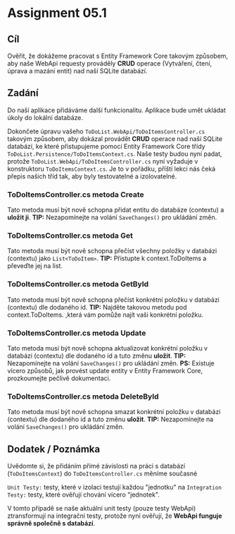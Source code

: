 # Assignment 05.1

## Cíl

Ověřit, že dokážeme pracovat s Entity Framework Core takovým způsobem, aby naše WebApi requesty prováděly **CRUD** operace (Vytváření, čtení, úprava a mazání entit) nad naší SQLite databází.

## Zadání

Do naší aplikace přidáváme další funkcionalitu. Aplikace bude umět ukládat úkoly do lokální databáze.

Dokončete úpravu vašeho `ToDoList.WebApi/ToDoItemsController.cs` takovým způsobem, aby dokázal provádět **CRUD** operace nad naší SQLite databází, ke které přistupujeme pomocí Entity Framework Core třídy `ToDoList.Persistence/ToDoItemsContext.cs`. Naše testy budou nyní padat, protože `ToDoList.WebApi/ToDoItemsController.cs` nyní vyžaduje v konstruktoru `ToDoItemsContext.cs`. Je to v pořádku, příští lekci nás čeká přepis našich tříd tak, aby byly testovatelné a izolovatelné.

### ToDoItemsController.cs metoda Create

Tato metoda musí být nově schopna přidat entitu do databáze (contextu) a **uložit ji**.
**TIP:** Nezapomínejte na volání `SaveChanges()` pro ukládání změn.

### ToDoItemsController.cs metoda Get

Tato metoda musí být nově schopna přečíst všechny položky v databázi (contextu) jako `List<ToDoItem>`.
**TIP:** Přistupte k context.ToDoItems a převeďte jej na list.

### ToDoItemsController.cs metoda GetById

Tato metoda musí být nově schopna přečíst konkrétní položku v databázi (contextu) dle dodaného id.
**TIP:** Najděte takovou metodu pod context.ToDoItems. ,která vám pomůže najít vaši konkrétní položku.

### ToDoItemsController.cs metoda Update

Tato metoda musí být nově schopna aktualizovat konkrétní položku v databázi (contextu) dle dodaného id a tuto změnu **uložit**.
**TIP:** Nezapomínejte na volání `SaveChanges()` pro ukládání změn.
**PS:** Existuje vícero způsobů, jak provést update entity v Entity Framework Core, prozkoumejte pečlivě dokumentaci.

### ToDoItemsController.cs metoda DeleteById

Tato metoda musí být nově schopna smazat konkrétní položku v databázi (contextu) dle dodaného id a tuto změnu **uložit**.
**TIP:** Nezapomínejte na volání `SaveChanges()` pro ukládání změn.

## Dodatek / Poznámka

Uvědomte si, že přidáním přímé závislosti na práci s databází (`ToDoItemsContext`) do `ToDoItemsController.cs` měníme současné

`Unit Testy:` testy, které v izolaci testují každou "jednotku"
na
`Integration Testy:` testy, které ověřují chování vícero "jednotek".

V tomto případě se naše aktuální unit testy (pouze testy WebApi) ztransformují na integrační testy, protože nyní ověřují, že **WebApi funguje správně společně s databází**.
